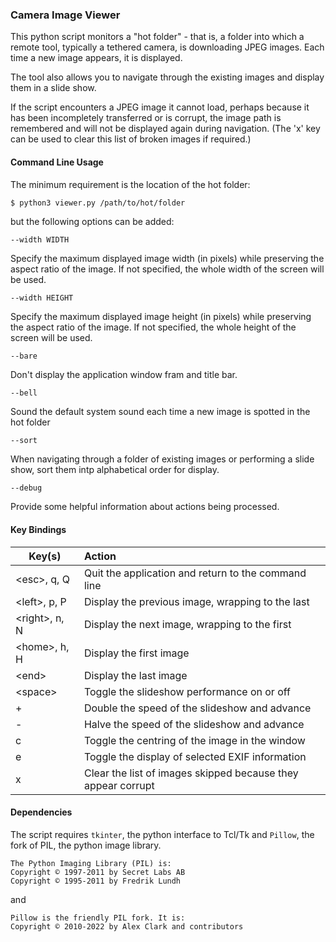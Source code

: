 ### Camera Image Viewer

This python script monitors a "hot folder" - that is, a folder into which
a remote tool, typically a tethered camera, is downloading JPEG images. 
Each  time a new image appears, it is displayed.

The tool also allows you to navigate through the existing images and display
them in a slide show.

If the script encounters a JPEG image it cannot load, perhaps because it
has been incompletely transferred or is corrupt, the image path is remembered
and will not be displayed again during navigation. (The 'x' key can be used
to clear this list of broken images if required.)

#### Command Line Usage

The minimum requirement is the location of the hot folder:

```bash
$ python3 viewer.py /path/to/hot/folder
```

but the following options can be added:

``--width WIDTH``

Specify the maximum displayed image width (in pixels) while preserving the
aspect ratio of the image. If not specified, the whole width of the screen 
will be used.

``--width HEIGHT``

Specify the maximum displayed image height (in pixels) while preserving the
aspect ratio of the image. If not specified, the whole height of the screen 
will be used.

``--bare``

Don't display the application window fram and title bar.

``--bell``

Sound the default system sound each time a new image is spotted in the 
hot folder

``--sort``

When navigating through a folder of existing images or performing a slide
show, sort them intp alphabetical order for display.

``--debug``

Provide some helpful information about actions being processed.

#### Key Bindings

Key(s)          | Action
--------------- | :-----
\<esc\>, q, Q   | Quit the application and return to the command line  
\<left\>, p, P  | Display the previous image, wrapping to the last 
\<right\>, n, N | Display the next image, wrapping to the first
\<home\>, h, H  | Display the first image
\<end\>         | Display the last image
\<space\>       | Toggle the slideshow performance on or off
\+              | Double the speed of the slideshow and advance 
\-              | Halve the speed of the slideshow and advance
c               | Toggle the centring of the image in the window
e               | Toggle the display of selected EXIF information
x               | Clear the list of images skipped because they appear corrupt


#### Dependencies

The script requires ``tkinter``, the python interface to Tcl/Tk and ``Pillow``,
the fork of PIL, the python image library.

    The Python Imaging Library (PIL) is:
    Copyright © 1997-2011 by Secret Labs AB
    Copyright © 1995-2011 by Fredrik Lundh

and 

    Pillow is the friendly PIL fork. It is:
    Copyright © 2010-2022 by Alex Clark and contributors

